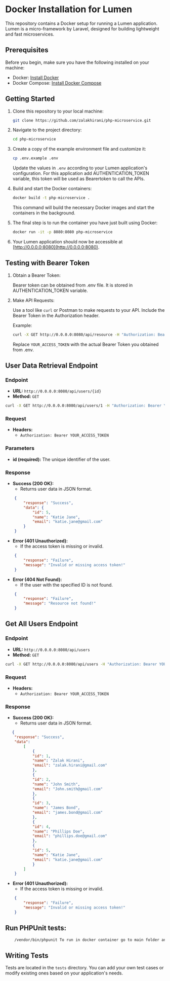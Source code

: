 # Docker Installation for Lumen
This repository contains a Docker setup for running a Lumen application. Lumen is a micro-framework by Laravel, designed for building lightweight and fast microservices.

## Prerequisites

Before you begin, make sure you have the following installed on your machine:

- Docker: [Install Docker](https://docs.docker.com/get-docker/)
- Docker Compose: [Install Docker Compose](https://docs.docker.com/compose/install/)

## Getting Started

1. Clone this repository to your local machine:

    ```bash
    git clone https://github.com/zalakhirani/php-microservice.git
    ```

2. Navigate to the project directory:

    ```bash
    cd php-microservice
    ```

3. Create a copy of the example environment file and customize it:

    ```bash
    cp .env.example .env
    ```

    Update the values in `.env` according to your Lumen application's configuration.
    For this application add AUTHENTICATION_TOKEN variable, this token will be used as Bearertoken to call the APIs.

4. Build and start the Docker containers:

    ```bash
    docker build -t php-microservice .
    ```

    This command will build the necessary Docker images and start the containers in the background.

6. The final step is to run the container you have just built using Docker:

    ```bash
    docker run -it -p 8080:8080 php-microservice
    ```

7. Your Lumen application should now be accessible at [http://0.0.0.0:8080](http://0.0.0.0:8080).

## Testing with Bearer Token

1. Obtain a Bearer Token:

    Bearer token can be obtained from .env file. It is stored in AUTHENTICATION_TOKEN variable.

2. Make API Requests:

    Use a tool like `curl` or Postman to make requests to your API. Include the Bearer Token in the Authorization header.

    Example:

    ```bash
    curl -X GET http://0.0.0.0:8080/api/resource -H "Authorization: Bearer YOUR_ACCESS_TOKEN"
    ```

    Replace `YOUR_ACCESS_TOKEN` with the actual Bearer Token you obtained from .env.

## User Data Retrieval Endpoint

### Endpoint

- **URL:** `http://0.0.0.0:8080/api/users/{id}`
- **Method:** `GET`

```bash
curl -X GET http://0.0.0.0:8080/api/users/1 -H "Authorization: Bearer YOUR_ACCESS_TOKEN"
```

### Request

- **Headers:**
  - `Authorization: Bearer YOUR_ACCESS_TOKEN`

### Parameters

- **id (required):** The unique identifier of the user.

### Response

- **Success (200 OK):**
  - Returns user data in JSON format.

```json
    {
        "response": "Success",
        "data": {
            "id": 5,
            "name": "Katie Jane",
            "email": "katie.jane@gmail.com"
        }
    }
```

- **Error (401 Unauthorized):**
  - If the access token is missing or invalid.

```json
    {
        "response": "Failure",
        "message": "Invalid or missing access token!"
    }
```

- **Error (404 Not Found):**
  - If the user with the specified ID is not found.

```json
    {
        "response": "Failure",
        "message": "Resource not found!"
    }
```


## Get All Users Endpoint

### Endpoint

- **URL:** `http://0.0.0.0:8080/api/users`
- **Method:** `GET`


```bash
curl -X GET http://0.0.0.0:8080/api/users -H "Authorization: Bearer YOUR_ACCESS_TOKEN"
```

### Request

- **Headers:**
  - `Authorization: Bearer YOUR_ACCESS_TOKEN`

### Response

- **Success (200 OK):**
  - Returns user data in JSON format.

```json
   {
    "response": "Success",
    "data":
        [
            {
            "id": 1,
            "name": "Zalak Hirani",
            "email": "zalak.hirani@gmail.com"
            },
            {
            "id": 2,
            "name": "John Smith",
            "email": "John.smith@gmail.com"
            },
            {
            "id": 3,
            "name": "James Bond",
            "email": "james.bond@gmail.com"
            },
            {
            "id": 4,
            "name": "Phillips Doe",
            "email": "phillips.doe@gmail.com"
            },
            {
            "id": 5,
            "name": "Katie Jane",
            "email": "katie.jane@gmail.com"
            }
        ]
    }
```

- **Error (401 Unauthorized):**
  - If the access token is missing or invalid.

```json
    {
        "response": "Failure",
        "message": "Invalid or missing access token!"
    }
```

## Run PHPUnit tests:

```bash
    /vendor/bin/phpunit To run in docker container go to main folder and run ./vendor/bin/phpunit
```

## Writing Tests

Tests are located in the `tests` directory. You can add your own test cases or modify existing ones based on your application's needs.
